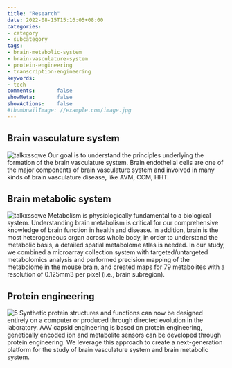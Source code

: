 ```yaml
---
title: "Research"
date: 2022-08-15T15:16:05+08:00
categories:
- category
- subcategory
tags:
- brain-metabolic-system
- brain-vasculature-system
- protein-engineering
- transcription-engineering
keywords:
- tech
comments:       false
showMeta:       false
showActions:    false
#thumbnailImage: //example.com/image.jpg
---
```



## Brain vasculature system
![talkxssqwe](/img/576078_548648.png)
Our goal is to understand the principles underlying the formation of the brain vasculature system. Brain endothelial cells are one of the major components of brain vasculature system and involved in many kinds of brain vasculature disease, like AVM, CCM, HHT. 




## Brain metabolic system
![talkxssqwe](/img/brain_metabolome.jpg)
Metabolism is physiologically fundamental to a biological system. Understanding brain metabolism is critical for our comprehensive knowledge of brain function in health and disease. In addition, brain is the most heterogeneous organ across whole body, in order to understand the metabolic basis, a detailed spatial metabolome atlas is needed. In our study, we combined a microarray collection system with targeted/untargeted metabolomics analysis and performed precision mapping of the metabolome in the mouse brain, and created maps for 79 metabolites with a resolution of 0.125mm3 per pixel (i.e., brain subregion).




## Protein engineering
![5](/img/homepage_aav.jpg)
Synthetic protein structures and functions can now be designed entirely on a computer or produced through directed evolution in the laboratory. AAV capsid engineering is based on protein engineering, genetically encoded ion and metabolite sensors can be developed through protein engineering. We leverage this approach to create a next-generation platform for the study of brain vasculature system and brain metabolic system.